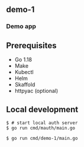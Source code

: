 ## demo-1

### Demo app

## Prerequisites

- Go 1.18
- Make
- Kubectl
- Helm
- Skaffold
- httpyac (optional)

## Local development

```console
$ # start local auth server
$ go run cmd/mauth/main.go

$ go run cmd/demo-1/main.go

```
